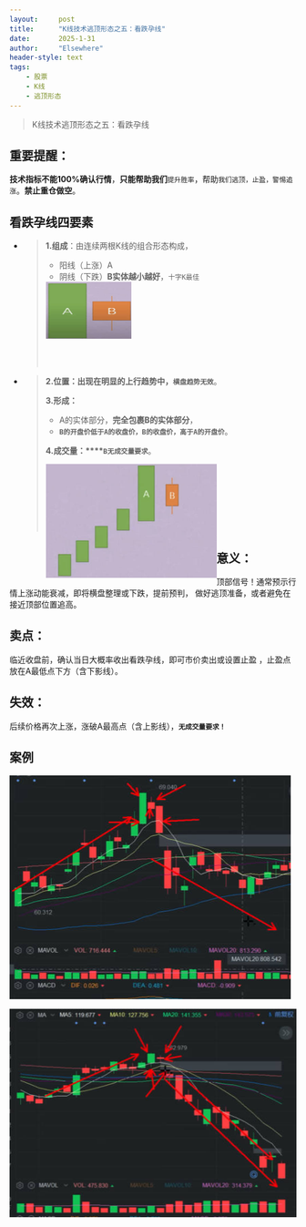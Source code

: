 ```yaml
---
layout: 	post
title: 		"K线技术逃顶形态之五：看跌孕线"
date:       2025-1-31
author: 	"Elsewhere"
header-style: text
tags:
    - 股票  
    - K线
    - 逃顶形态 
---
```


> K线技术逃顶形态之五：看跌孕线

## 重要提醒：

**技术指标不能100%确认行情**，**只能帮助我们**`提升胜率`，帮助`我们逃顶，止盈，警惕追涨`。**禁止重仓做空**。



## 看跌孕线四要素

- >**1.组成**：由连续两根K线的组合形态构成，
   >
   >- 阳线（上涨）A
   > - 阴线（下跌）**B实体越小越好**，`十字K最佳`
   > 
   ><img src="/img/2025/01-31-29/1-1.jpg" width = "150" height = "100"  align=left />
   >
   ><br><br><br><br><br><br><br><br>
   
   
   
- > **2.位置：**出现在明显的**上行趋势中，`横盘趋势无效`**。
  >
  > **3.形成：**
  >
  > - A的实体部分，**完全包裹B的实体部分**，
  > - **`B的开盘价低于A的收盘价，B的收盘价，高于A的开盘价`**。
  >
  > **4.成交量：****`B无成交量要求`**。
  >
  > 
  >
  > <img src="/img/2025/01-31-29/2-1.jpg" width = "300" height = "200"  align=left />
  >
  > <br><br><br><br><br><br><br>





## 意义：
顶部信号！通常预示行情上涨动能衰减，即将横盘整理或下跌，提前预判，
做好逃顶准备，或者避免在接近顶部位置追高。

## 卖点：
临近收盘前，确认当日大概率收出看跌孕线，即可市价卖出或设置止盈
，止盈点放在A最低点下方（含下影线）。

## 失效：
后续价格再次上涨，涨破A最高点（含上影线），**`无成交量要求！`**



## 案例

![img](/img/2025/01-31-29/4.jpg)

![img](/img/2025/01-31-29/5.jpg)



